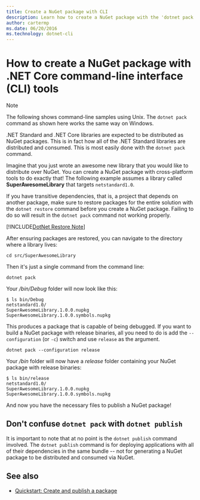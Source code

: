 ```yaml
---
title: Create a NuGet package with CLI
description: Learn how to create a NuGet package with the 'dotnet pack' command.
author: cartermp
ms.date: 06/20/2016
ms.technology: dotnet-cli
---
```

# How to create a NuGet package with .NET Core command-line interface (CLI) tools

> [!NOTE]
> The following shows command-line samples using Unix. The `dotnet pack` command as shown here works the same way on Windows.

.NET Standard and .NET Core libraries are expected to be distributed as NuGet packages. This is in fact how all of the .NET Standard libraries are distributed and consumed. This is most easily done with the `dotnet pack` command.

Imagine that you just wrote an awesome new library that you would like to distribute over NuGet. You can create a NuGet package with cross-platform tools to do exactly that! The following example assumes a library called **SuperAwesomeLibrary** that targets `netstandard1.0`.

If you have transitive dependencies, that is, a project that depends on another package, make sure to restore packages for the entire solution with the `dotnet restore` command before you create a NuGet package. Failing to do so will result in the `dotnet pack` command not working properly.

[!INCLUDE[DotNet Restore Note](~/includes/dotnet-restore-note.md)]

After ensuring packages are restored, you can navigate to the directory where a library lives:

```console
cd src/SuperAwesomeLibrary
```

Then it's just a single command from the command line:

```dotnetcli
dotnet pack
```

Your */bin/Debug* folder will now look like this:

```console
$ ls bin/Debug
netstandard1.0/
SuperAwesomeLibrary.1.0.0.nupkg
SuperAwesomeLibrary.1.0.0.symbols.nupkg
```

This produces a package that is capable of being debugged. If you want to build a NuGet package with release binaries, all you need to do is add the `--configuration` (or `-c`) switch and use `release` as the argument.

```dotnetcli
dotnet pack --configuration release
```

Your */bin* folder will now have a *release* folder containing your NuGet package with release binaries:

```console
$ ls bin/release
netstandard1.0/
SuperAwesomeLibrary.1.0.0.nupkg
SuperAwesomeLibrary.1.0.0.symbols.nupkg
```

And now you have the necessary files to publish a NuGet package!

## Don't confuse `dotnet pack` with `dotnet publish`

It is important to note that at no point is the `dotnet publish` command involved. The `dotnet publish` command is for deploying applications with all of their dependencies in the same bundle -- not for generating a NuGet package to be distributed and consumed via NuGet.

## See also

- [Quickstart: Create and publish a package](/nuget/quickstart/create-and-publish-a-package-using-the-dotnet-cli)
